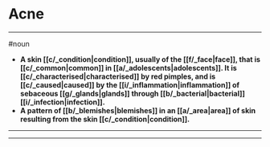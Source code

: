 # Acne
---
#noun
- **A skin [[c/_condition|condition]], usually of the [[f/_face|face]], that is [[c/_common|common]] in [[a/_adolescents|adolescents]]. It is [[c/_characterised|characterised]] by red pimples, and is [[c/_caused|caused]] by the [[i/_inflammation|inflammation]] of sebaceous [[g/_glands|glands]] through [[b/_bacterial|bacterial]] [[i/_infection|infection]].**
- **A pattern of [[b/_blemishes|blemishes]] in an [[a/_area|area]] of skin resulting from the skin [[c/_condition|condition]].**
---
---
